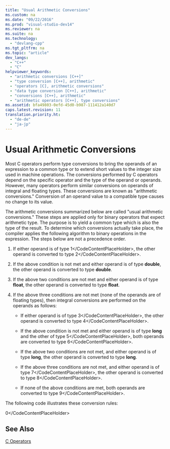 ```yaml
---
title: "Usual Arithmetic Conversions"
ms.custom: na
ms.date: "09/22/2016"
ms.prod: "visual-studio-dev14"
ms.reviewer: na
ms.suite: na
ms.technology: 
  - "devlang-cpp"
ms.tgt_pltfrm: na
ms.topic: "article"
dev_langs: 
  - "C++"
  - "C"
helpviewer_keywords: 
  - "arithmetic conversions [C++]"
  - "type conversion [C++], arithmetic"
  - "operators [C], arithmetic conversions"
  - "data type conversion [C++], arithmetic"
  - "conversions [C++], arithmetic"
  - "arithmetic operators [C++], type conversions"
ms.assetid: bfa49803-0efd-45d0-b987-111412a140d7
caps.latest.revision: 11
translation.priority.ht: 
  - "de-de"
  - "ja-jp"
---
```

# Usual Arithmetic Conversions
Most C operators perform type conversions to bring the operands of an expression to a common type or to extend short values to the integer size used in machine operations. The conversions performed by C operators depend on the specific operator and the type of the operand or operands. However, many operators perform similar conversions on operands of integral and floating types. These conversions are known as "arithmetic conversions." Conversion of an operand value to a compatible type causes no change to its value.  
  
 The arithmetic conversions summarized below are called "usual arithmetic conversions." These steps are applied only for binary operators that expect arithmetic type. The purpose is to yield a common type which is also the type of the result. To determine which conversions actually take place, the compiler applies the following algorithm to binary operations in the expression. The steps below are not a precedence order.  
  
1.  If either operand is of type <CodeContentPlaceHolder>1\</CodeContentPlaceHolder>, the other operand is converted to type <CodeContentPlaceHolder>2\</CodeContentPlaceHolder>.  
  
2.  If the above condition is not met and either operand is of type **double**, the other operand is converted to type **double**.  
  
3.  If the above two conditions are not met and either operand is of type **float**, the other operand is converted to type **float**.  
  
4.  If the above three conditions are not met (none of the operands are of floating types), then integral conversions are performed on the operands as follows:  
  
    -   If either operand is of type <CodeContentPlaceHolder>3\</CodeContentPlaceHolder>, the other operand is converted to type <CodeContentPlaceHolder>4\</CodeContentPlaceHolder>.  
  
    -   If the above condition is not met and either operand is of type **long** and the other of type <CodeContentPlaceHolder>5\</CodeContentPlaceHolder>, both operands are converted to type <CodeContentPlaceHolder>6\</CodeContentPlaceHolder>.  
  
    -   If the above two conditions are not met, and either operand is of type **long**, the other operand is converted to type **long**.  
  
    -   If the above three conditions are not met, and either operand is of type <CodeContentPlaceHolder>7\</CodeContentPlaceHolder>, the other operand is converted to type <CodeContentPlaceHolder>8\</CodeContentPlaceHolder>.  
  
    -   If none of the above conditions are met, both operands are converted to type <CodeContentPlaceHolder>9\</CodeContentPlaceHolder>.  
  
 The following code illustrates these conversion rules:  
  
<CodeContentPlaceHolder>0\</CodeContentPlaceHolder>  
## See Also  
 [C Operators](../vs140/c-operators.md)